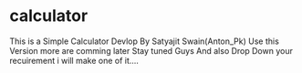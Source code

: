# calculator
This is a Simple Calculator Devlop By Satyajit Swain(Anton_Pk)
Use this Version more are comming later
Stay tuned Guys
And also Drop Down your recuirement i will make one of it....
